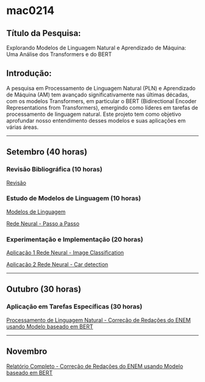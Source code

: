 # mac0214

## Título da Pesquisa: 
Explorando Modelos de Linguagem Natural e Aprendizado de Máquina: Uma Análise dos Transformers e do BERT

## Introdução:

A pesquisa em Processamento de Linguagem Natural (PLN) e Aprendizado de Máquina (AM) tem avançado significativamente nas últimas décadas, com os modelos Transformers, em particular o BERT (Bidirectional Encoder Representations from Transformers), emergindo como líderes em tarefas de processamento de linguagem natural. Este projeto tem como objetivo aprofundar nosso entendimento desses modelos e suas aplicações em várias áreas.

----------------------
## Setembro (40 horas)

### Revisão Bibliográfica (10 horas)

[Revisão](https://docs.google.com/document/d/1YQT2UGT1Rh_0xazVdTSC6RbJow_ilakeUs2Ce3NiCTg/edit?usp=sharing )

### Estudo de Modelos de Linguagem (10 horas)

[Modelos de Linguagem](https://docs.google.com/document/d/1zkSKRLUPfArxfvd7FXggiowI-9YtfQEN-GMfQ7aU3I8/edit?usp=sharing)

[Rede Neural - Passo a Passo](https://github.com/gabrielhpr/mac0214/blob/main/Building_your_Deep_Neural_Network_Step_by_Step.ipynb)

### Experimentação e Implementação (20 horas)
[Aplicação 1 Rede Neural - Image Classification](https://github.com/gabrielhpr/mac0214/blob/main/DeepNeuralNetworkApplicationImage.ipynb)

[Aplicação 2 Rede Neural - Car detection](https://github.com/gabrielhpr/mac0214/blob/main/Autonomous_driving_application_Car_detection.ipynb)

---------------------
## Outubro (30 horas)

### Aplicação em Tarefas Específicas (30 horas)
[Processamento de Linguagem Natural - Correção de Redações do ENEM usando Modelo baseado em BERT](https://github.com/gabrielhpr/mac0214/blob/main/enem_auto_correction.ipynb)

----------------------
## Novembro 
[Relatório Completo - Correção de Redações do ENEM usando Modelo baseado em BERT](https://github.com/gabrielhpr/mac0214/blob/main/documentation-enem-auto-correction.md)

